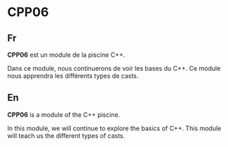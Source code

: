 # CPP06

Fr
---
**CPP06** est un module de la piscine C++.

Dans ce module, nous continuerons de voir les bases du C++.
Ce module nous apprendra les différents types de casts.

En
---
**CPP06** is a module of the C++ piscine.

In this module, we will continue to explore the basics of C++.
This module will teach us the different types of casts.